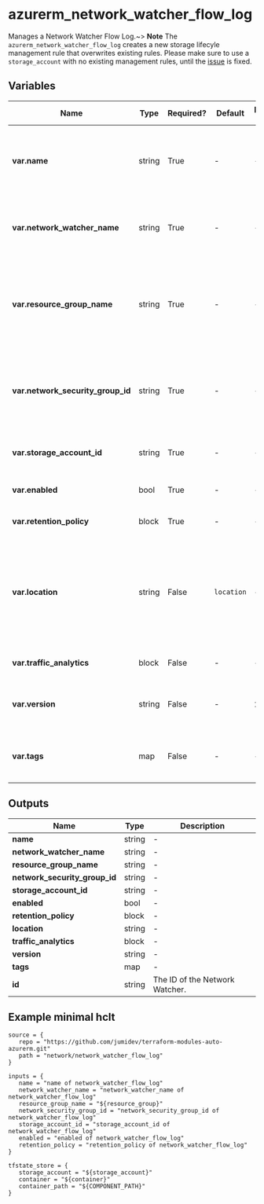 # azurerm_network_watcher_flow_log

Manages a Network Watcher Flow Log.~> **Note** The `azurerm_network_watcher_flow_log` creates a new storage lifecyle management rule that overwrites existing rules. Please make sure to use a `storage_account` with no existing management rules, until the [issue](https://github.com/hashicorp/terraform-provider-azurerm/issues/6935) is fixed.

## Variables

| Name | Type | Required? |  Default  |  possible values |  Description |
| ---- | ---- | --------- |  ----------- | ----------- | ----------- |
| **var.name** | string | True | -  |  -  |  The name of the Network Watcher Flow Log. Changing this forces a new resource to be created. | 
| **var.network_watcher_name** | string | True | -  |  -  |  The name of the Network Watcher. Changing this forces a new resource to be created. | 
| **var.resource_group_name** | string | True | -  |  -  |  The name of the resource group in which the Network Watcher was deployed. Changing this forces a new resource to be created. | 
| **var.network_security_group_id** | string | True | -  |  -  |  The ID of the Network Security Group for which to enable flow logs for. Changing this forces a new resource to be created. | 
| **var.storage_account_id** | string | True | -  |  -  |  The ID of the Storage Account where flow logs are stored. | 
| **var.enabled** | bool | True | -  |  -  |  Should Network Flow Logging be Enabled? | 
| **var.retention_policy** | block | True | -  |  -  |  A `retention_policy` block. | 
| **var.location** | string | False | `location`  |  -  |  The location where the Network Watcher Flow Log resides. Changing this forces a new resource to be created. Defaults to the `location` of the Network Watcher. | 
| **var.traffic_analytics** | block | False | -  |  -  |  A `traffic_analytics` block. | 
| **var.version** | string | False | -  |  `1`, `2`  |  The version (revision) of the flow log. Possible values are `1` and `2`. | 
| **var.tags** | map | False | -  |  -  |  A mapping of tags which should be assigned to the Network Watcher Flow Log. | 



## Outputs

| Name | Type | Description |
| ---- | ---- | --------- | 
| **name** | string  | - | 
| **network_watcher_name** | string  | - | 
| **resource_group_name** | string  | - | 
| **network_security_group_id** | string  | - | 
| **storage_account_id** | string  | - | 
| **enabled** | bool  | - | 
| **retention_policy** | block  | - | 
| **location** | string  | - | 
| **traffic_analytics** | block  | - | 
| **version** | string  | - | 
| **tags** | map  | - | 
| **id** | string  | The ID of the Network Watcher. | 

## Example minimal hclt

```hcl
source = {
   repo = "https://github.com/jumidev/terraform-modules-auto-azurerm.git" 
   path = "network/network_watcher_flow_log" 
}

inputs = {
   name = "name of network_watcher_flow_log" 
   network_watcher_name = "network_watcher_name of network_watcher_flow_log" 
   resource_group_name = "${resource_group}" 
   network_security_group_id = "network_security_group_id of network_watcher_flow_log" 
   storage_account_id = "storage_account_id of network_watcher_flow_log" 
   enabled = "enabled of network_watcher_flow_log" 
   retention_policy = "retention_policy of network_watcher_flow_log" 
}

tfstate_store = {
   storage_account = "${storage_account}" 
   container = "${container}" 
   container_path = "${COMPONENT_PATH}" 
}


```